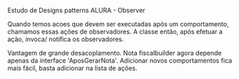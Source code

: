 Estudo de Designs patterns ALURA - Observer

Quando temos acoes que devem ser executadas após um comportamento, chamamos essas ações de observadores.
A classe então, após efetuar a ação, invoca/ notifica os observadores.

Vantagem de grande desacoplamento. Nota fiscalbuilder agora depende apenas da interface 'AposGerarNota'. 
Adicionar novos comportamentos fica mais fácil, basta adicionar na lista de ações. 
